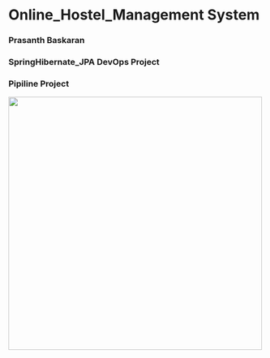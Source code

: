 # Online_Hostel_Management System #
### Prasanth Baskaran ###
### SpringHibernate_JPA DevOps Project ###
### Pipiline Project ###

<img src="![image](https://github.com/BPRASANTHIBM/CICD_OHMS_Mgt/assets/112972539/81f582d6-0e51-4150-8ae3-f40100cf19dc)
" width="500"/>
